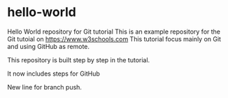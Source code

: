  # hello-world
Hello World repository for Git tutorial
This is an example repository for the Git tutoial on https://www.w3schools.com
This tutorial focus mainly on Git and using GitHub as remote.

This repository is built step by step in the tutorial. 

It now includes steps for GitHub

New line for branch push.
